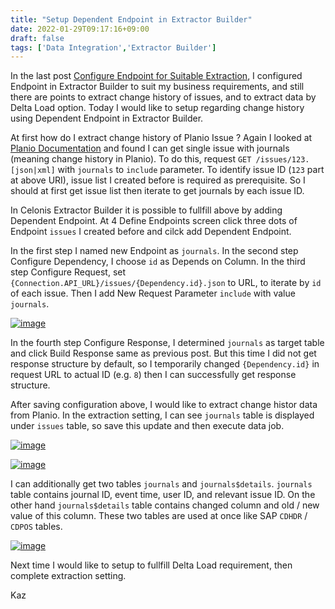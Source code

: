 ```yaml
---
title: "Setup Dependent Endpoint in Extractor Builder"
date: 2022-01-29T09:17:16+09:00
draft: false
tags: ['Data Integration','Extractor Builder']
---
```


In the last post [Configure Endpoint for Suitable Extraction](../2022-01-22-configure-endpoint-for-suitable-extraction), I configured Endpoint in Extractor Builder to suit my business requirements, and still there are points to extract change history of issues, and to extract data by Delta Load option. Today I would like to setup regarding change history using Dependent Endpoint in Extractor Builder.

At first how do I extract change history of Planio Issue ? Again I looked at [Planio Documentation](https://plan.io/api/#issues) and found I can get single issue with journals (meaning change history in Planio). To do this, request `GET /issues/123.[json|xml]` with `journals` to `include` parameter. To identify issue ID (`123` part at above URI), issue list I created before is required as prerequisite. So I should at first get issue list then iterate to get journals by each issue ID.

In Celonis Extractor Builder it is possible to fullfill above by adding Dependent Endpoint. At 4 Define Endpoints screen click three dots of Endpoint `issues` I created before and cilck add Dependent Endpoint. 

In the first step I named new Endpoint as `journals`. In the second step Configure Dependency, I choose `id` as Depends on Column. In the third step Configure Request, set `{Connection.API_URL}/issues/{Dependency.id}.json` to URL, to iterate by `id` of each issue. Then I add New Request Parameter `include` with value `journals`.

[![image](https://user-images.githubusercontent.com/67397583/151640026-d5a98c58-bc9e-4aff-957e-dbd212852e5a.png)](https://user-images.githubusercontent.com/67397583/151640026-d5a98c58-bc9e-4aff-957e-dbd212852e5a.png)

In the fourth step Configure Response, I determined `journals` as target table and click Build Response same as previous post. But this time I did not get response structure by default, so I temporarily changed `{Dependency.id}` in request URL to actual ID (e.g. `8`) then I can successfully get response structure.

After saving configuration above, I would like to extract change histor data from Planio. In the extraction setting, I can see `journals` table is displayed under `issues` table, so save this update and then execute data job.

[![image](https://user-images.githubusercontent.com/67397583/151641508-3fbf326e-bb5d-411a-87f2-b94799261bb5.png)](https://user-images.githubusercontent.com/67397583/151641508-3fbf326e-bb5d-411a-87f2-b94799261bb5.png)

[![image](https://user-images.githubusercontent.com/67397583/151641868-a48c9866-ee2e-4c8b-9486-7195a812aafd.png)](https://user-images.githubusercontent.com/67397583/151641868-a48c9866-ee2e-4c8b-9486-7195a812aafd.png)

I can additionally get two tables `journals` and `journals$details`. `journals` table contains journal ID, event time, user ID, and relevant issue ID. On the other hand `journals$details` table contains changed column and old / new value of this column. These two tables are used at once like SAP `CDHDR` / `CDPOS` tables.

[![image](https://user-images.githubusercontent.com/67397583/151642191-9e65960e-8b72-4730-96b5-46562ead7e51.png)](https://user-images.githubusercontent.com/67397583/151642191-9e65960e-8b72-4730-96b5-46562ead7e51.png)

Next time I would like to setup to fullfill Delta Load requirement, then complete extraction setting.

Kaz
